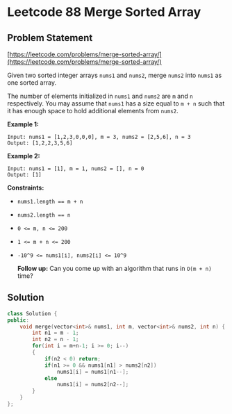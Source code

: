 # Leetcode 88 Merge Sorted Array

## Problem Statement

[https://leetcode.com/problems/merge-sorted-array/](https://leetcode.com/problems/merge-sorted-array/)

Given two sorted integer arrays `nums1` and `nums2`, merge `nums2` into `nums1` as one sorted array.

The number of elements initialized in `nums1` and `nums2` are `m` and `n` respectively. You may assume that `nums1` has a size equal to `m + n` such that it has enough space to hold additional elements from `nums2`.

**Example 1:**

```text
Input: nums1 = [1,2,3,0,0,0], m = 3, nums2 = [2,5,6], n = 3
Output: [1,2,2,3,5,6]
```

**Example 2:**

```text
Input: nums1 = [1], m = 1, nums2 = [], n = 0
Output: [1]
```

**Constraints:**

* `nums1.length == m + n`
* `nums2.length == n`
* `0 <= m, n <= 200`
* `1 <= m + n <= 200`
* `-10^9 <= nums1[i], nums2[i] <= 10^9`

  **Follow up:** Can you come up with an algorithm that runs in `O(m + n)` time?

## Solution

```cpp
class Solution {
public:
    void merge(vector<int>& nums1, int m, vector<int>& nums2, int n) {
        int n1 = m - 1;
        int n2 = n - 1;
        for(int i = m+n-1; i >= 0; i--)
        {
            if(n2 < 0) return;
            if(n1 >= 0 && nums1[n1] > nums2[n2])
                nums1[i] = nums1[n1--];
            else
                nums1[i] = nums2[n2--];
        }
    }
};
```

